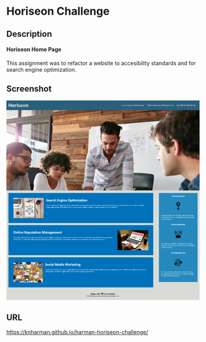 # Horiseon Challenge
## Description
#### Horiseon Home Page
This assignment was to refactor a website to accesibility standards and for search engine optimization. 

## Screenshot
![Screenshot](./assets/images/Screenshot.png)

## URL
https://knharman.github.io/harman-horiseon-challenge/ 
